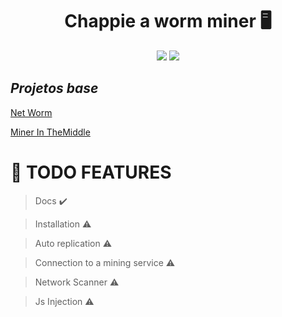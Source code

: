 <div align='center'>
    <h1><b>Chappie a worm miner 🖥️</b></h1>
    <img src='https://img.shields.io/badge/python-3.7.3-green'></img>
    <img src='https://img.shields.io/github/license/Mika-IO/Chappie'></img>
</div>

## *Projetos base*

[Net Worm](https://github.com/pylyf/NetWorm)

[Miner In TheMiddle](https://github.com/DotNetRussell/MinerInTheMiddle)

# :pushpin: **TODO FEATURES** 

> Docs :heavy_check_mark:

> Installation :warning:

> Auto replication :warning:

> Connection to a mining service :warning:

> Network Scanner :warning:

> Js Injection :warning:
